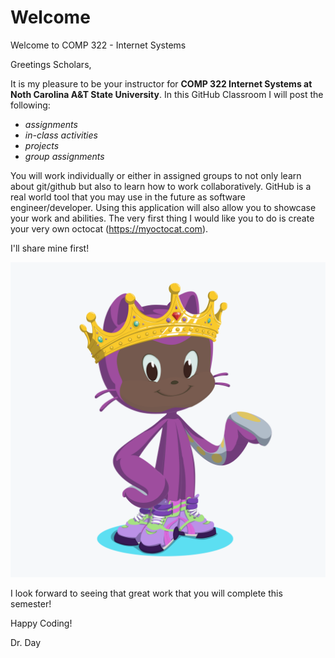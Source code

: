 # Welcome
Welcome to COMP 322 - Internet Systems 

Greetings Scholars,

It is my pleasure to be your instructor for **COMP 322 Internet Systems at Noth Carolina A&T State University**. In this GitHub Classroom I will post the following:

* *assignments*
* *in-class activities* 
* *projects*
* *group assignments* 

You will work individually or either in assigned groups to not only learn about git/github but also to learn how to work collaboratively. GitHub is a real world tool that you may use in the future as software engineer/developer. Using this application will also allow you to showcase your work and abilities. The very first thing I would like you to do is create your very own octocat (https://myoctocat.com).

I'll share mine first!

![Dr. Day Octocat](https://github.com/ncat-comp322-2019/Welcome/blob/master/octocat.png)

I look forward to seeing that great work that you will complete this semester!


Happy Coding!

Dr. Day
